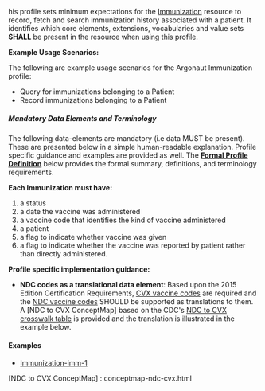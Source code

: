 his profile sets minimum expectations for the [Immunization] resource to record, fetch and search immunization history associated with a patient. It identifies which core elements, extensions, vocabularies and value sets **SHALL** be present in the resource when using this profile.

**Example Usage Scenarios:**

The following are example usage scenarios for the Argonaut Immunization
profile:

-   Query for immunizations belonging to a Patient
-   Record immunizations belonging to a Patient

##### Mandatory Data Elements and Terminology


The following data-elements are mandatory (i.e data MUST be present). These are presented below in a simple human-readable explanation.  Profile specific guidance and examples are provided as well.  The [**Formal Profile Definition**](#profile) below provides the  formal summary, definitions, and  terminology requirements.  

**Each Immunization must have:**

1.  a status
1.  a date the vaccine was administered
1.  a vaccine code that identifies the kind of vaccine administered
1.  a patient
1.  a flag to indicate whether vaccine was given
1.  a flag to indicate whether the vaccine was reported by patient rather than directly administered.


**Profile specific implementation guidance:**

* **NDC codes as a translational data element**:
Based upon the 2015 Edition Certification Requirements, [CVX vaccine codes] are required and the [NDC vaccine codes] SHOULD be supported as translations to them.  A [NDC to CVX ConceptMap] based on the CDC's [NDC to CVX crosswalk table] is provided and the translation is illustrated in the example below.

#### Examples

   - [Immunization-imm-1](immunization-imm-1.html)

  [CVX vaccine codes]: http://www2a.cdc.gov/vaccines/iis/iisstandards/vaccines.asp?rpt=cvx
  [NDC vaccine codes]: http://www2a.cdc.gov/vaccines/iis/iisstandards/ndc_crosswalk.asp
  [NDC to CVX crosswalk table]: http://www2a.cdc.gov/vaccines/iis/iisstandards/ndc_crosswalk.asp
[Immunization]:  http://hl7.org/fhir/immunization.html
[NDC to CVX ConceptMap] : conceptmap-ndc-cvx.html
